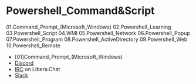 # Powershell_Command&Script
01.Command_Prompt_(Microsoft_Windows)
02.Powershell_Learning
03.Powershell_Script
04.WMI
05.Powershell_Network
06.Powershell_Popup
07.Powershell_Program
08.Powershell_ActiveDirectory
09.Powershell_Web
10.Powershell_Remote


* [01]Command_Prompt_(Microsoft_Windows)
* [Discord](https://discord.gg/PowerShell)
* [IRC](https://web.libera.chat/#powershell) on Libera.Chat
* [Slack](https://aka.ms/psslack)
